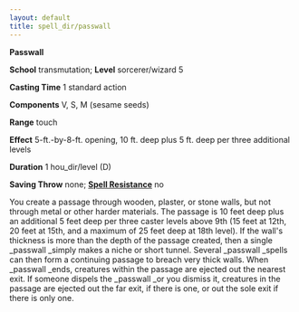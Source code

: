 ```yaml
---
layout: default
title: spell_dir/passwall
---
```

 **Passwall**

**School** transmutation; **Level** sorcerer/wizard 5

**Casting Time** 1 standard action

**Components** V, S, M (sesame seeds)

**Range** touch

**Effect** 5-ft.-by-8-ft. opening, 10 ft. deep plus 5 ft. deep per three additional levels

**Duration** 1 hou_dir/level (D)

**Saving Throw** none; **[Spell Resistance](../glossary#_spell-resistance)** no

You create a passage through wooden, plaster, or stone walls, but not through metal or other harder materials. The passage is 10 feet deep plus an additional 5 feet deep per three caster levels above 9th (15 feet at 12th, 20 feet at 15th, and a maximum of 25 feet deep at 18th level). If the wall's thickness is more than the depth of the passage created, then a single _passwall _simply makes a niche or short tunnel. Several _passwall _spells can then form a continuing passage to breach very thick walls. When _passwall _ends, creatures within the passage are ejected out the nearest exit. If someone dispels the _passwall _or you dismiss it, creatures in the passage are ejected out the far exit, if there is one, or out the sole exit if there is only one.

